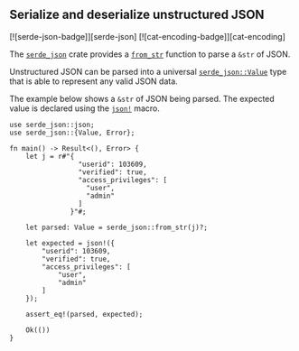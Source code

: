## Serialize and deserialize unstructured JSON

[![serde-json-badge]][serde-json] [![cat-encoding-badge]][cat-encoding]

The [`serde_json`] crate provides a [`from_str`] function to parse a `&str` of
JSON.

Unstructured JSON can be parsed into a universal [`serde_json::Value`] type that
is able to represent any valid JSON data.

The example below shows a `&str` of JSON being parsed.  The expected value is declared using the [`json!`] macro.

```rust,edition2018
use serde_json::json;
use serde_json::{Value, Error};

fn main() -> Result<(), Error> {
    let j = r#"{
                 "userid": 103609,
                 "verified": true,
                 "access_privileges": [
                   "user",
                   "admin"
                 ]
               }"#;

    let parsed: Value = serde_json::from_str(j)?;

    let expected = json!({
        "userid": 103609,
        "verified": true,
        "access_privileges": [
            "user",
            "admin"
        ]
    });

    assert_eq!(parsed, expected);

    Ok(())
}
```

[`from_str`]: https://docs.serde.rs/serde_json/fn.from_str.html
[`json!`]: https://docs.serde.rs/serde_json/macro.json.html
[`serde_json`]: https://docs.serde.rs/serde_json/
[`serde_json::Value`]: https://docs.serde.rs/serde_json/enum.Value.html
